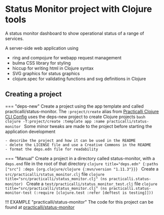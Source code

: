 # Status Monitor project with Clojure tools
A status monitor dashboard to show operational status of a range of services.

A server-side web application using
- ring and compojure for webapp request management
- bulma CSS library for styling
- hiccup for writing html in Clojure syntax
- SVG graphics for status graphics
- clojure.spec for validating functions and svg definitions in Clojure


## Creating a project

=== "deps-new"
    Create a project using the app template and called practicalli/status-monitor.  The `:project/create` alias from [Practicalli Clojure CLI Config](https://practical.li/clojure/clojure-cli/practicalli-config/) uses the deps-new project to create Clojure projects
    ```bash
    clojure -T:project/create :template app :name practicalli/status-monitor
    ```
    Some minor tweaks are made to the project before starting the application development

    - describe the project and how it can be used in the README
    - delete the LICENSE file and use a Creative Commons in the README
    - format the deps.edn file for readability


=== "Manual"
    Create a project in a directory called status-monitor, with a `deps.end` file in the root of that directory
    ```clojure title="deps.edn"
    {:paths ["src"]
     :deps {org.clojure/clojure {:mvn/version "1.11.3"}}}
    ```
    Create a `src/practicalli/status_monitor.clj` file
    ```clojure title="src/practicalli/status_monitor.clj"
    (ns practicalli.status-monitor)
    ```
    Create a `test/practicalli/status_monitor_test.clj` file
    ```clojure title="src/practicalli/status_monitor.clj"
    (ns practicalli.status-monitor-test
      (:require [clojure.test :refer [deftest is testing]]))
    ```


!!! EXAMPLE "practicalli/status-monitor"
    The code for this project can be found at [practicalli/status-monitor](https://github.com/practicalli/status-monitor)
